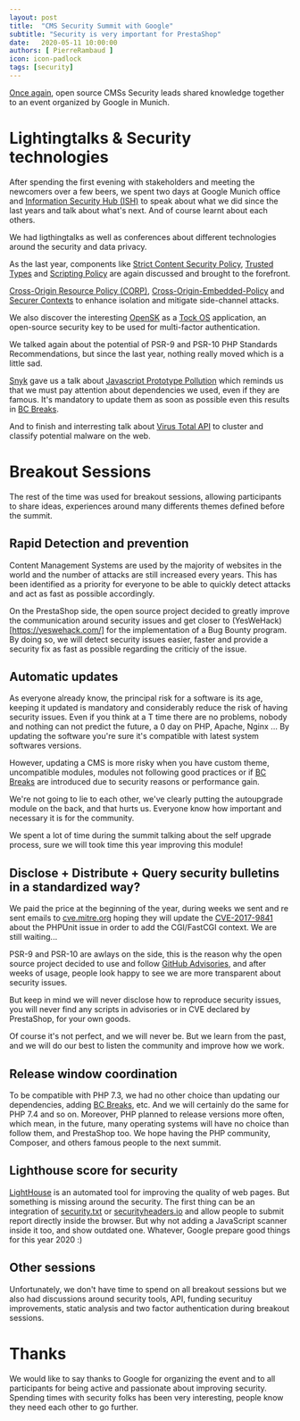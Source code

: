 ```yaml
---
layout: post
title:  "CMS Security Summit with Google"
subtitle: "Security is very important for PrestaShop"
date:   2020-05-11 10:00:00
authors: [ PierreRambaud ]
icon: icon-padlock
tags: [security]
---
```


[Once again](https://build.prestashop.com/news/we-were-at-the-cms-security-summit-with-google/), open source CMSs Security leads shared knowledge together to an event organized by Google in Munich.

# Lightingtalks & Security technologies

After spending the first evening with stakeholders and meeting the newcomers over a few beers, we spent two days at Google Munich office and [Information Security Hub (ISH)](https://www.ish-muc.com/) to speak about what we did since the last years and talk about what's next.
And of course learnt about each others.


We had ligthingtalks as well as conferences about different technologies around the security and data privacy.

As the last year, components like [Strict Content Security Policy](https://bit.ly/strict-csp), [Trusted Types](https://bit.ly/tt-spec) and [Scripting Policy](https://bit.ly/scripting-policy) are again discussed and brought to the forefront.

[Cross-Origin Resource Policy (CORP)](https://fetch.spec.whatwg.org/#cross-origin-resource-policy-header), [Cross-Origin-Embedded-Policy](https://bit.ly/coep-spec) and [Securer Contexts](https://bit.ly/securer-contexts) to enhance isolation and mitigate side-channel attacks.

We also discover the interesting [OpenSK](https://github.com/google/OpenSK) as a [Tock OS](https://www.tockos.org/) application, an open-source security key to be used for multi-factor authentication.

We talked again about the potential of PSR-9 and PSR-10 PHP Standards Recommendations, but since the last year, nothing really moved which is a little sad.

[Snyk](https://snyk.io) gave us a talk about [Javascript Prototype Pollution](https://snyk.io/vuln/SNYK-JS-LODASH-450202) which reminds us that we must pay attention about dependencies we used, even if they are famous.
It's mandatory to update them as soon as possible even this results in [BC Breaks](bc-breaks).

And to finish and interresting talk about [Virus Total API](https://developers.virustotal.com/reference) to cluster and classify potential malware on the web.


# Breakout Sessions

The rest of the time was used for breakout sessions, allowing participants to share ideas, experiences around many differents themes defined before the summit.

## Rapid Detection and prevention

Content Management Systems are used by the majority of websites in the world and the number of attacks are still increased every years.
This has been identified as a priority for everyone to be able to quickly detect attacks and act as fast as possible accordingly.

On the PrestaShop side, the open source project decided to greatly improve the communication around security issues and get closer to (YesWeHack)[https://yeswehack.com/] for the implementation of a Bug Bounty program.
By doing so, we will detect security issues easier, faster and provide a security fix as fast as possible regarding the criticiy of the issue.


## Automatic updates

As everyone already know, the principal risk for a software is its age, keeping it updated is mandatory and considerably reduce the risk of having security issues.
Even if you think at a T time there are no problems, nobody and nothing can not predict the future, a 0 day on PHP, Apache, Nginx ...
By updating the software you're sure it's compatible with latest system softwares versions.

However, updating a CMS is more risky when you have custom theme, uncompatible modules, modules not following good practices or if [BC Breaks](bc-breaks) are introduced due to security reasons or performance gain.

We're not going to lie to each other, we've clearly putting the autoupgrade module on the back, and that hurts us.
Everyone know how important and necessary it is for the community.

We spent a lot of time during the summit talking about the self upgrade process, sure we will took time this year improving this module!

## Disclose + Distribute + Query security bulletins in a standardized way?

We paid the price at the beginning of the year, during weeks we sent and re sent emails to [cve.mitre.org](https://cve.mitre.org/) hoping they will update the [CVE-2017-9841](https://cve.mitre.org/cgi-bin/cvename.cgi?name=CVE-2017-9841) about the PHPUnit issue in order to add the CGI/FastCGI context. We are still waiting...

PSR-9 and PSR-10 are awlays on the side, this is the reason why the open source project decided to use and follow [GitHub Advisories](https://help.github.com/en/github/managing-security-vulnerabilities/about-github-security-advisories), and after weeks of usage, people look happy to see we are more transparent about security issues.

But keep in mind we will never disclose how to reproduce security issues, you will never find any scripts in advisories or in CVE declared by PrestaShop, for your own goods.

Of course it's not perfect, and we will never be. But we learn from the past, and we will do our best to listen the community and improve how we work.

## Release window coordination

To be compatible with PHP 7.3, we had no other choice than updating our dependencies, adding [BC Breaks](bc-breaks), etc. And we will certainly do the same for PHP 7.4 and so on.
Moreover, PHP planned to release versions more often, which mean, in the future, many operating systems will have no choice than follow them, and PrestaShop too.
We hope having the PHP community, Composer, and others famous people to the next summit.

## Lighthouse score for security

[LightHouse](https://developers.google.com/web/tools/lighthouse) is an automated tool for improving the quality of web pages. But something is missing around the security.
The first thing can be an integration of [security.txt](https://securitytxt.org/) or [securityheaders.io](https://securityheaders.io) and allow people to submit report directly inside the browser.
But why not adding a JavaScript scanner inside it too, and show outdated one.
Whatever, Google prepare good things for this year 2020 :)


## Other sessions

Unfortunately, we don't have time to spend on all breakout sessions but we also had discussions around security tools, API, funding securituy improvements, static analysis and two factor authentication during breakout sessions. 

# Thanks 

We would like to say thanks to Google for organizing the event and to all participants for being active and passionate about improving security.
Spending times with security folks has been very interesting, people know they need each other to go further.


[bc-breaks]: https://devdocs.prestashop.com/1.7/contribute/contribution-guidelines/#bc-breaks
